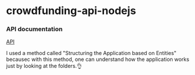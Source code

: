 # crowdfunding-api-nodejs

### API documentation
[API](https://documenter.getpostman.com/view/12785068/2s8ZDbUzuJ)


I used a method called "Structuring the Application based on Entities" becausec with this method, one can understand how the application works just by looking at the folders.👌
